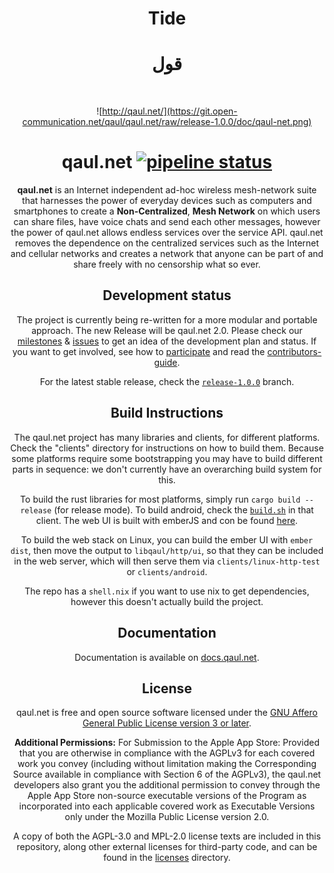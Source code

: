 <h1 align="center">Tide</h1>
<div align="center">
 <h1> قول </h1>
</di>

<br />



![http://qaul.net/](https://git.open-communication.net/qaul/qaul.net/raw/release-1.0.0/doc/qaul-net.png)

# qaul.net [![pipeline status](https://git.open-communication.net/qaul/qaul.net/badges/master/pipeline.svg)](https://git.open-communication.net/qaul/qaul.net/commits/master)

**qaul.net** is an Internet independent ad-hoc wireless mesh-network
suite that harnesses the power of everyday devices such as computers
and smartphones to create a **Non-Centralized**, **Mesh Network** on
which users can share files, have voice chats and send each other
messages, however the power of qaul.net allows endless services over
the service API. qaul.net removes the dependence on the centralized
services such as the Internet and cellular networks and creates a
network that anyone can be part of and share freely with no censorship
what so ever.


## Development status

The project is currently being re-written for a more modular and
portable approach. The new Release will be qaul.net 2.0. Please check
our [milestones] & [issues] to get an idea of the development plan and
status. If you want to get involved, see how to [participate] and read 
the [contributors-guide].

For the latest stable release, check the [`release-1.0.0`][release]
branch.

[milestones]: https://git.open-communication.net/groups/qaul/-/milestones
[issues]: https://git.open-communication.net/qaul/qaul.net/issues
[participate]: https://qaul.net/#participation
[contributors-guide]: https://docs.qaul.net/contributors/
[release]: https://git.open-communication.net/qaul/qaul.net/tree/release-1.0.0


## Build Instructions

The qaul.net project has many libraries and clients, for different
platforms.  Check the "clients" directory for instructions on how to
build them.  Because some platforms require some bootstrapping you may
have to build different parts in sequence: we don't currently have an
overarching build system for this.

To build the rust libraries for most platforms, simply run `cargo
build --release` (for release mode).  To build android, check the
[`build.sh`](./clients/android/build.sh) in that client.  The web UI
is built with emberJS and con be found [here](webgui).

To build the web stack on Linux, you can build the ember UI with
`ember dist`, then move the output to `libqaul/http/ui`, so that they
can be included in the web server, which will then serve them via
`clients/linux-http-test` or `clients/android`.

The repo has a `shell.nix` if you want to use nix to get dependencies,
however this doesn't actually build the project.


## Documentation

Documentation is available on [docs.qaul.net](https://docs.qaul.net).


## License

qaul.net is free and open source software licensed under the [GNU
Affero General Public License version 3 or
later](licenses/agpl-3.0.md).

**Additional Permissions:** For Submission to the Apple App Store:
Provided that you are otherwise in compliance with the AGPLv3 for each
covered work you convey (including without limitation making the
Corresponding Source available in compliance with Section 6 of the
AGPLv3), the qaul.net developers also grant you the additional
permission to convey through the Apple App Store non-source executable
versions of the Program as incorporated into each applicable covered
work as Executable Versions only under the Mozilla Public License
version 2.0.

A copy of both the AGPL-3.0 and MPL-2.0 license texts are included in
this repository, along other external licenses for third-party code,
and can be found in the [licenses](licenses) directory.
